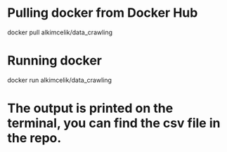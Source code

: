 # Pulling docker from Docker Hub
docker pull alkimcelik/data_crawling

# Running docker 
docker run alkimcelik/data_crawling

# The output is printed on the terminal, you can find the csv file in the repo.